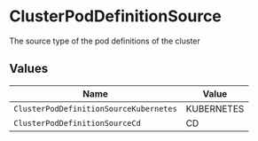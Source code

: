 # ClusterPodDefinitionSource

The source type of the pod definitions of the cluster


## Values

| Name                                   | Value                                  |
| -------------------------------------- | -------------------------------------- |
| `ClusterPodDefinitionSourceKubernetes` | KUBERNETES                             |
| `ClusterPodDefinitionSourceCd`         | CD                                     |